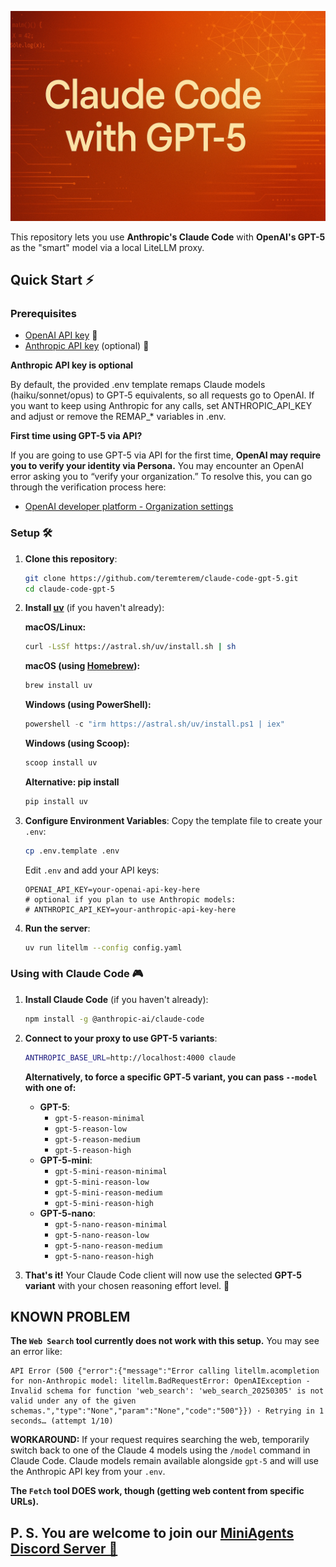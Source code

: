 ![Claude Code with GPT-5](claude-code-gpt-5.jpeg)

This repository lets you use **Anthropic's Claude Code** with **OpenAI's GPT-5** as the "smart" model via a local LiteLLM proxy.

## Quick Start ⚡

### Prerequisites

- [OpenAI API key](https://platform.openai.com/settings/organization/api-keys) 🔑
- [Anthropic API key](https://console.anthropic.com/settings/keys) (optional) 🔑

**Anthropic API key is optional**

By default, the provided .env template remaps Claude models (haiku/sonnet/opus) to GPT‑5 equivalents, so all requests go to OpenAI. If you want to keep using Anthropic for any calls, set ANTHROPIC_API_KEY and adjust or remove the REMAP_* variables in .env.

**First time using GPT-5 via API?**

If you are going to use GPT-5 via API for the first time, **OpenAI may require you to verify your identity via Persona.** You may encounter an OpenAI error asking you to “verify your organization.” To resolve this, you can go through the verification process here:
- [OpenAI developer platform - Organization settings](https://platform.openai.com/settings/organization/general)

### Setup 🛠️

1. **Clone this repository**:
   ```bash
   git clone https://github.com/teremterem/claude-code-gpt-5.git
   cd claude-code-gpt-5
   ```

2. **Install [uv](https://docs.astral.sh/uv/)** (if you haven't already):

   **macOS/Linux:**
   ```bash
   curl -LsSf https://astral.sh/uv/install.sh | sh
   ```

   **macOS (using [Homebrew](https://brew.sh/)):**
   ```bash
   brew install uv
   ```

   **Windows (using PowerShell):**
   ```powershell
   powershell -c "irm https://astral.sh/uv/install.ps1 | iex"
   ```

   **Windows (using Scoop):**
   ```bash
   scoop install uv
   ```

   **Alternative: pip install**
   ```bash
   pip install uv
   ```

3. **Configure Environment Variables**:
   Copy the template file to create your `.env`:
   ```bash
   cp .env.template .env
   ```
   Edit `.env` and add your API keys:
   ```dotenv
   OPENAI_API_KEY=your-openai-api-key-here
   # optional if you plan to use Anthropic models:
   # ANTHROPIC_API_KEY=your-anthropic-api-key-here
   ```

4. **Run the server**:
   ```bash
   uv run litellm --config config.yaml
   ```

### Using with Claude Code 🎮

1. **Install Claude Code** (if you haven't already):
   ```bash
   npm install -g @anthropic-ai/claude-code
   ```

2. **Connect to your proxy to use GPT-5 variants**:
   ```bash
   ANTHROPIC_BASE_URL=http://localhost:4000 claude
   ```

   **Alternatively, to force a specific GPT‑5 variant, you can pass `--model` with one of:**
   - **GPT-5**:
      - `gpt-5-reason-minimal`
      - `gpt-5-reason-low`
      - `gpt-5-reason-medium`
      - `gpt-5-reason-high`
   - **GPT-5-mini**:
      - `gpt-5-mini-reason-minimal`
      - `gpt-5-mini-reason-low`
      - `gpt-5-mini-reason-medium`
      - `gpt-5-mini-reason-high`
   - **GPT-5-nano**:
      - `gpt-5-nano-reason-minimal`
      - `gpt-5-nano-reason-low`
      - `gpt-5-nano-reason-medium`
      - `gpt-5-nano-reason-high`

3. **That's it!** Your Claude Code client will now use the selected **GPT-5 variant** with your chosen reasoning effort level. 🎯

## KNOWN PROBLEM

**The `Web Search` tool currently does not work with this setup.** You may see an error like:

```text
API Error (500 {"error":{"message":"Error calling litellm.acompletion for non-Anthropic model: litellm.BadRequestError: OpenAIException - Invalid schema for function 'web_search': 'web_search_20250305' is not valid under any of the given schemas.","type":"None","param":"None","code":"500"}}) · Retrying in 1 seconds… (attempt 1/10)
```

**WORKAROUND:** If your request requires searching the web, temporarily switch back to one of the Claude 4 models using the `/model` command in Claude Code. Claude models remain available alongside `gpt-5` and will use the Anthropic API key from your `.env`.

**The `Fetch` tool DOES work, though (getting web content from specific URLs).**

## P. S. You are welcome to join our [MiniAgents Discord Server 👥](https://discord.gg/ptSvVnbwKt)
